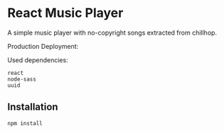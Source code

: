 # React Music Player

A simple music player with no-copyright songs extracted from chillhop.

Production Deployment:

Used dependencies:

    react
    node-sass
    uuid

## Installation

```bash
npm install
```
